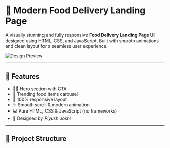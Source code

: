 # 🍔 Modern Food Delivery Landing Page

A visually stunning and fully responsive **Food Delivery Landing Page UI** designed using HTML, CSS, and JavaScript. Built with smooth animations and clean layout for a seamless user experience.

![Design Preview](https://via.placeholder.com/1000x500.png?text=Preview+Image) 

---

## 🚀 Features

- 🧑‍🍳 Hero section with CTA
- 🍕 Trending food items carousel
- 📱 100% responsive layout
- ✨ Smooth scroll & modern animation
- 💻 Pure HTML, CSS & JavaScript (no frameworks)
- 👤 Designed by *Piyush Joshi*

---

## 📂 Project Structure

